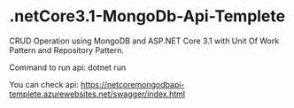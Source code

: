 # .netCore3.1-MongoDb-Api-Templete
CRUD Operation using MongoDB and ASP.NET Core 3.1 with Unit Of Work Pattern and Repository Pattern.

Command to run api:
dotnet run

You can check api:
https://netcoremongodbapi-templete.azurewebsites.net/swagger/index.html
